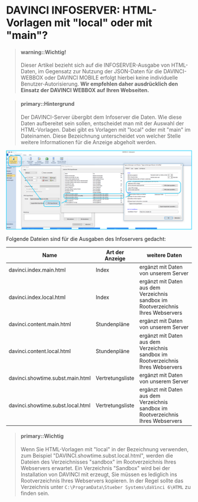 # DAVINCI INFOSERVER: HTML-Vorlagen mit "local" oder mit "main"?

> #### warning::Wichtig!
>
> Dieser Artikel bezieht sich auf die INFOSERVER-Ausgabe von HTML-Daten, im Gegensatz zur Nutzung der JSON-Daten für die DAVINCI-WEBBOX oder DAVINCI MOBILE erfolgt hierbei keine individuelle Benutzer-Autorisierung. **Wir empfehlen daher ausdrücklich den Einsatz der DAVINCI WEBBOX auf Ihren Webseiten.**



> #### primary::Hintergrund
>
> Der DAVINCI-Server übergibt dem Infoserver die Daten. Wie diese Daten aufbereitet sein sollen, entscheidet man mit der Auswahl der HTML-Vorlagen. Dabei gibt es Vorlagen mit "local" oder mit "main" im Dateinamen. Diese Bezeichnung unterscheidet von welcher Stelle weitere Informationen für die Anzeige abgeholt werden.
 
![DAVINCI > Publizieren > HTML-Pläne exportieren > HTML-Exportformate](../images/html_plaene_exportieren.png)


Folgende Dateien sind für die Ausgaben des Infoservers gedacht:


Name |Art der Anzeige|weitere Daten
---|---|---
davinci.index.main.html| Index| ergänzt mit Daten von unserem Server
davinci.index.local.html| Index| ergänzt mit Daten aus dem Verzeichnis sandbox im Rootverzeichnis Ihres Webservers
davinci.content.main.html|Stundenpläne| ergänzt mit Daten von unserem Server
davinci.content.local.html|Stundenpläne| ergänzt mit Daten aus dem Verzeichnis sandbox im Rootverzeichnis Ihres Webservers
davinci.showtime.subst.main.html|Vertretungsliste| ergänzt mit Daten von unserem Server
davinci.showtime.subst.local.html|Vertretungsliste|ergänzt mit Daten aus dem Verzeichnis sandbox im Rootverzeichnis Ihres Webservers



> #### primary::Wichtig
>
> Wenn Sie HTML-Vorlagen mit "local" in der Bezeichnung verwenden, zum Beispiel "DAVINCI.showtime.subst.local.html", werden die Dateien des Verzeichnisses "sandbox" im Rootverzeichnis Ihres Webservers erwartet.
Ein Verzeichnis "Sandbox" wird bei der Installation von DAVINCI mit erzeugt, Sie müssen es lediglich ins Rootverzeichnis Ihres Webservers kopieren. In der Regel sollte das Verzeichnis unter `C:\ProgramData\Stueber Systems\daVinci 6\HTML` zu finden sein. 


